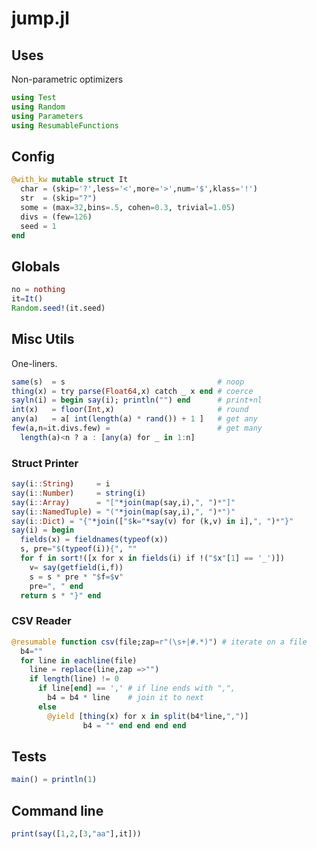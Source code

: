 

# jump.jl


## Uses
Non-parametric optimizers

```julia
using Test
using Random
using Parameters
using ResumableFunctions
```

## Config

```julia
@with_kw mutable struct It
  char = (skip='?',less='<',more='>',num='$',klass='!')
  str  = (skip="?")
  some = (max=32,bins=.5, cohen=0.3, trivial=1.05)
  divs = (few=126)
  seed = 1
end
```

## Globals

```julia
no = nothing
it=It()
Random.seed!(it.seed)
```

## Misc Utils
One-liners.

```julia
same(s)  = s                                  # noop       
thing(x) = try parse(Float64,x) catch _ x end # coerce
sayln(i) = begin say(i); println("") end      # print+nl
int(x)   = floor(Int,x)                       # round
any(a)   = a[ int(length(a) * rand()) + 1 ]   # get any
few(a,n=it.divs.few) =                        # get many
  length(a)<n ? a : [any(a) for _ in 1:n] 
```

### Struct Printer

```julia
say(i::String)     = i 
say(i::Number)     = string(i) 
say(i::Array)      = "["*join(map(say,i),", ")*"]" 
say(i::NamedTuple) = "("*join(map(say,i),", ")*")" 
say(i::Dict) = "{"*join(["$k="*say(v) for (k,v) in i],", ")*"}" 
say(i) = begin
  fields(x) = fieldnames(typeof(x))
  s, pre="$(typeof(i)){", ""
  for f in sort!([x for x in fields(i) if !("$x"[1] == '_')])
    v= say(getfield(i,f))
    s = s * pre * "$f=$v"
    pre=", " end
  return s * "}" end
```

### CSV Reader

```julia
@resumable function csv(file;zap=r"(\s+|#.*)") # iterate on a file
  b4=""
  for line in eachline(file)
    line = replace(line,zap =>"")
    if length(line) != 0
      if line[end] == ',' # if line ends with ",",
        b4 = b4 * line    # join it to next
      else
        @yield [thing(x) for x in split(b4*line,",")]
                b4 = "" end end end end  
```

## Tests

```julia
main() = println(1)
```

## Command line

```julia
print(say([1,2,[3,"aa"],it]))
```


